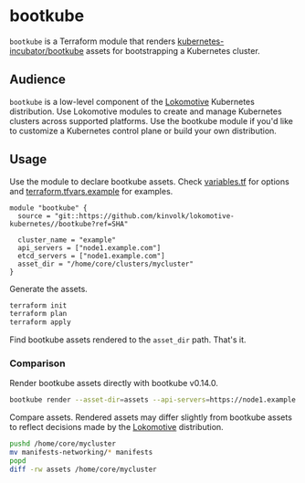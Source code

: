 # bootkube

`bootkube` is a Terraform module that renders [kubernetes-incubator/bootkube](https://github.com/kubernetes-incubator/bootkube) assets for bootstrapping a Kubernetes cluster.

## Audience

`bootkube` is a low-level component of the [Lokomotive](https://github.com/kinvolk/lokomotive-kubernetes) Kubernetes distribution. Use Lokomotive modules to create and manage Kubernetes clusters across supported platforms. Use the bootkube module if you'd like to customize a Kubernetes control plane or build your own distribution.

## Usage

Use the module to declare bootkube assets. Check [variables.tf](variables.tf) for options and [terraform.tfvars.example](terraform.tfvars.example) for examples.

```hcl
module "bootkube" {
  source = "git::https://github.com/kinvolk/lokomotive-kubernetes//bootkube?ref=SHA"

  cluster_name = "example"
  api_servers = ["node1.example.com"]
  etcd_servers = ["node1.example.com"]
  asset_dir = "/home/core/clusters/mycluster"
}
```

Generate the assets.

```sh
terraform init
terraform plan
terraform apply
```

Find bootkube assets rendered to the `asset_dir` path. That's it.

### Comparison

Render bootkube assets directly with bootkube v0.14.0.

```sh
bootkube render --asset-dir=assets --api-servers=https://node1.example.com:6443 --api-server-alt-names=DNS=node1.example.com --etcd-servers=https://node1.example.com:2379
```

Compare assets. Rendered assets may differ slightly from bootkube assets to reflect decisions made by the [Lokomotive](https://github.com/kinvolk/lokomotive-kubernetes) distribution.

```sh
pushd /home/core/mycluster
mv manifests-networking/* manifests
popd
diff -rw assets /home/core/mycluster
```

